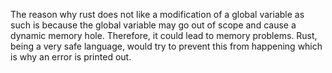 The reason why rust does not like a modification of a global variable as such 
is because the global variable may go out of scope and cause a dynamic memory
hole. Therefore, it could lead to memory problems. Rust, being a very safe language,
would try to prevent this from happening which is why an error is printed out.